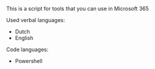This is a script for tools that you can use in Microsoft 365

Used verbal languages:
- Dutch
- English

Code languages:
- Powershell